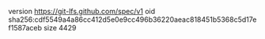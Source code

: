 version https://git-lfs.github.com/spec/v1
oid sha256:cdf5549a4a86cc412d5e0e9cc496b36220aeac818451b5368c5d17ef1587aceb
size 4429
